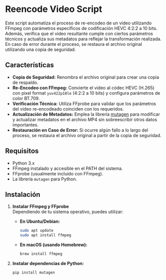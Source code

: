 # Reencode Video Script

Este script automatiza el proceso de re-encodeo de un video utilizando FFmpeg con parámetros específicos de codificación HEVC 4:2:2 a 10 bits. Además, verifica que el video resultante cumple con ciertos parámetros técnicos y actualiza sus metadatos para reflejar la transformación realizada. En caso de error durante el proceso, se restaura el archivo original utilizando una copia de seguridad.

## Características

- **Copia de Seguridad:** Renombra el archivo original para crear una copia de respaldo.
- **Re-Encodeo con FFmpeg:** Convierte el video al códec HEVC (H.265) con pixel format `yuv422p10le` (4:2:2 a 10 bits) y configura parámetros de color BT.709.
- **Verificación Técnica:** Utiliza FFprobe para validar que los parámetros del video re-encodeado coinciden con los requeridos.
- **Actualización de Metadatos:** Emplea la librería [mutagen](https://mutagen.readthedocs.io/en/latest/) para modificar y actualizar metadatos en el archivo MP4 sin sobreescribir otros datos importantes.
- **Restauración en Caso de Error:** Si ocurre algún fallo a lo largo del proceso, se restaura el archivo original a partir de la copia de seguridad.

## Requisitos

- Python 3.x
- FFmpeg instalado y accesible en el PATH del sistema.
- FFprobe (usualmente incluido con FFmpeg).
- La librería `mutagen` para Python.

## Instalación

1. **Instalar FFmpeg y FFprobe**  
   Dependiendo de tu sistema operativo, puedes utilizar:

   - **En Ubuntu/Debian:**
     ```bash
     sudo apt update
     sudo apt install ffmpeg
     ```

   - **En macOS (usando Homebrew):**
     ```bash
     brew install ffmpeg
     ```

2. **Instalar dependencias de Python:**
   ```bash
   pip install mutagen
